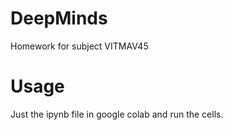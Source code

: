 # DeepMinds
Homework for subject VITMAV45

# Usage
Just the ipynb file in google colab and run the cells.

